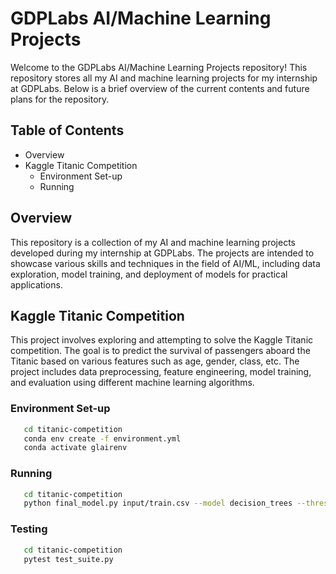 # GDPLabs AI/Machine Learning Projects

Welcome to the GDPLabs AI/Machine Learning Projects repository! This repository stores all my AI and machine learning projects for my internship at GDPLabs. Below is a brief overview of the current contents and future plans for the repository.

## Table of Contents

- Overview
- Kaggle Titanic Competition
   - Environment Set-up
   - Running


## Overview

This repository is a collection of my AI and machine learning projects developed during my internship at GDPLabs. The projects are intended to showcase various skills and techniques in the field of AI/ML, including data exploration, model training, and deployment of models for practical applications.

## Kaggle Titanic Competition

This project involves exploring and attempting to solve the Kaggle Titanic competition. The goal is to predict the survival of passengers aboard the Titanic based on various features such as age, gender, class, etc. The project includes data preprocessing, feature engineering, model training, and evaluation using different machine learning algorithms.

### Environment Set-up
```bash
   cd titanic-competition
   conda env create -f environment.yml
   conda activate glairenv
```

### Running
```bash
   cd titanic-competition
   python final_model.py input/train.csv --model decision_trees --threshold 0.55
```

### Testing
```bash
   cd titanic-competition
   pytest test_suite.py
```
   


